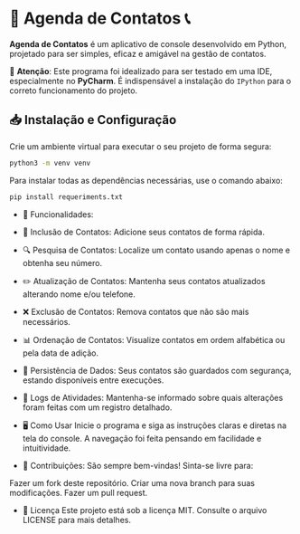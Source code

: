# 📒 Agenda de Contatos 📞

**Agenda de Contatos** é um aplicativo de console desenvolvido em Python, projetado para ser simples, eficaz e amigável na gestão de contatos.

🚫 **Atenção**: Este programa foi idealizado para ser testado em uma IDE, especialmente no **PyCharm**. É indispensável a instalação do `IPython` para o correto funcionamento do projeto.

## 📥 Instalação e Configuração

Crie um ambiente virtual para executar o seu projeto de forma segura:

```bash
python3 -m venv venv
```

Para instalar todas as dependências necessárias, use o comando abaixo:

```bash
pip install requeriments.txt
```

- 🌠 Funcionalidades:
- 📌 Inclusão de Contatos: Adicione seus contatos de forma rápida.
- 🔍 Pesquisa de Contatos: Localize um contato usando apenas o nome e obtenha seu número.
- ✏️ Atualização de Contatos: Mantenha seus contatos atualizados alterando nome e/ou telefone.
- ❌ Exclusão de Contatos: Remova contatos que não são mais necessários.
- 📊 Ordenação de Contatos: Visualize contatos em ordem alfabética ou pela data de adição.
- 💾 Persistência de Dados: Seus contatos são guardados com segurança, estando disponíveis entre execuções.
- 📜 Logs de Atividades: Mantenha-se informado sobre quais alterações foram feitas com um registro detalhado.
- 🖥️ Como Usar
Inicie o programa e siga as instruções claras e diretas na tela do console. A navegação foi feita pensando em facilidade e intuitividade.

- 🤲 Contribuições:
São sempre bem-vindas! Sinta-se livre para:

Fazer um fork deste repositório.
Criar uma nova branch para suas modificações.
Fazer um pull request.

- 📃 Licença
Este projeto está sob a licença MIT. Consulte o arquivo LICENSE para mais detalhes.
